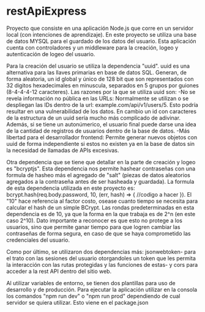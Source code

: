 # restApiExpress
Proyecto que consiste en una aplicación Node.js que corre en un servidor local (con intenciones de aprendizaje). En este proyecto se utiliza una base de datos MYSQL para el guardado de los datos del usuario. Esta aplicación  cuenta con controladores y un middleware para la creación, logeo y autenticación de logeo del usuario.

Para la creación del usuario se utiliza la dependencia "uuid". uuid es una alternativa para las llaves primarias en base de datos SQL. Generan, de forma aleatoria, un id global y único de 128 bit que son representados con 32 digitos hexadecimales en minuscula, separados en 5 grupos por guiones (8-4-4-4-12 caracteres). Las razones por la que se utiliza uuid son:
-No se revela información no pública en las URLs:
    Normalmente se utilizan o se despliegan las IDs dentro de la url: example.com/api/v1/users/5. Esto podría resultar en una vulnerabilidad de los datos. En cambio un id con caracteres de la estructura de un uuid sería mucho más complicado de adivinar. Además, si se tiene un autonúmerico, el usuario final puede darse una idea de la cantidad de registros de usuarios dentro de la base de datos.
-Más libertad para el desarrollador frontend:
    Permite generar nuevos objetos con uuid de forma independiente si estos no existen ya en la base de datos sin la necesidad de llamadas de APIs excesivas.

Otra dependencia que se tiene que detallar en la parte de creación y logeo es "bcryptjs". Esta dependencia nos permite hashear contraseñas con una formula de hasheo más el agregado de "salt" (piezas de datos aleatorios agregados a la contraseña antes de ser hasheada y guardada). La formula de esta dependencia utilizada en este proyecto es: bcrypt.hash(req.body.password, 10, (err, hash) => { //codigo a hacer }). El "10" hace referencia al factor costo, osease cuanto tiempo se necesita para calcular el hash de un simple BCrypt. Las rondas predeterminadas en esta dependencia es de 10, ya que la forma en la que trabaja es de 2^n (en este caso 2^10). Dato importante a reconocer es que esto no protege a los usuarios, sino que permite ganar tiempo para que logren cambiar las contraseñas de forma segura, en caso de que se haya comprometido las credenciales del usuario.

Como por último, se utilizaron dos dependencias más: jsonwebtoken- para el trato con las sesiones del usuario otorgandoles un token que les permita la interacción con las rutas protegidas y las funciones de estas- y cors para acceder a la rest API dentro del sitio web.

Al utilizar variables de entorno, se tienen dos plantillas para uso de desarrollo y de producción. Para ejecutar la aplicación utilizar en la consola los comandos "npm run dev" o "npm run prod" dependiendo de cual servidor se quiera utilizar. Esto viene en el package.json
